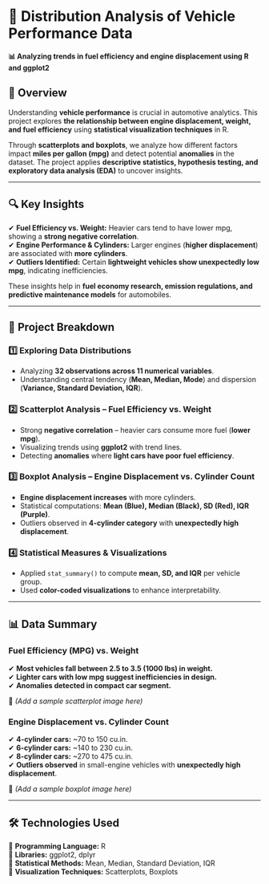 # 🚀 Distribution Analysis of Vehicle Performance Data  
**📊 Analyzing trends in fuel efficiency and engine displacement using R and ggplot2**  

## 📌 Overview  
Understanding **vehicle performance** is crucial in automotive analytics. This project explores **the relationship between engine displacement, weight, and fuel efficiency** using **statistical visualization techniques** in R.  

Through **scatterplots and boxplots**, we analyze how different factors impact **miles per gallon (mpg)** and detect potential **anomalies** in the dataset. The project applies **descriptive statistics, hypothesis testing, and exploratory data analysis (EDA)** to uncover insights.  

---

## **🔍 Key Insights**  
✔ **Fuel Efficiency vs. Weight:** Heavier cars tend to have lower mpg, showing a **strong negative correlation**.  
✔ **Engine Performance & Cylinders:** Larger engines (**higher displacement**) are associated with **more cylinders**.  
✔ **Outliers Identified:** Certain **lightweight vehicles show unexpectedly low mpg**, indicating inefficiencies.  

These insights help in **fuel economy research, emission regulations, and predictive maintenance models** for automobiles.  

---

## 📂 Project Breakdown  

### **1️⃣ Exploring Data Distributions**  
- Analyzing **32 observations across 11 numerical variables**.  
- Understanding central tendency (**Mean, Median, Mode**) and dispersion (**Variance, Standard Deviation, IQR**).  

### **2️⃣ Scatterplot Analysis – Fuel Efficiency vs. Weight**  
- Strong **negative correlation** – heavier cars consume more fuel (**lower mpg**).  
- Visualizing trends using **ggplot2** with trend lines.  
- Detecting **anomalies** where **light cars have poor fuel efficiency**.  

### **3️⃣ Boxplot Analysis – Engine Displacement vs. Cylinder Count**  
- **Engine displacement increases** with more cylinders.  
- Statistical computations: **Mean (Blue), Median (Black), SD (Red), IQR (Purple)**.  
- Outliers observed in **4-cylinder category** with **unexpectedly high displacement**.  

### **4️⃣ Statistical Measures & Visualizations**  
- Applied `stat_summary()` to compute **mean, SD, and IQR** per vehicle group.  
- Used **color-coded visualizations** to enhance interpretability.  

---

## **📊 Data Summary**  

### **Fuel Efficiency (MPG) vs. Weight**  
✔ **Most vehicles fall between 2.5 to 3.5 (1000 lbs) in weight.**  
✔ **Lighter cars with low mpg suggest inefficiencies in design.**  
✔ **Anomalies detected in compact car segment.**  

📌 _(Add a sample scatterplot image here)_  

### **Engine Displacement vs. Cylinder Count**  
✔ **4-cylinder cars:** ~70 to 150 cu.in.  
✔ **6-cylinder cars:** ~140 to 230 cu.in.  
✔ **8-cylinder cars:** ~270 to 475 cu.in.  
✔ **Outliers observed** in small-engine vehicles with **unexpectedly high displacement**.  

📌 _(Add a sample boxplot image here)_  

---

## 🛠 Technologies Used  
🔹 **Programming Language:** R  
🔹 **Libraries:** ggplot2, dplyr  
🔹 **Statistical Methods:** Mean, Median, Standard Deviation, IQR  
🔹 **Visualization Techniques:** Scatterplots, Boxplots  

